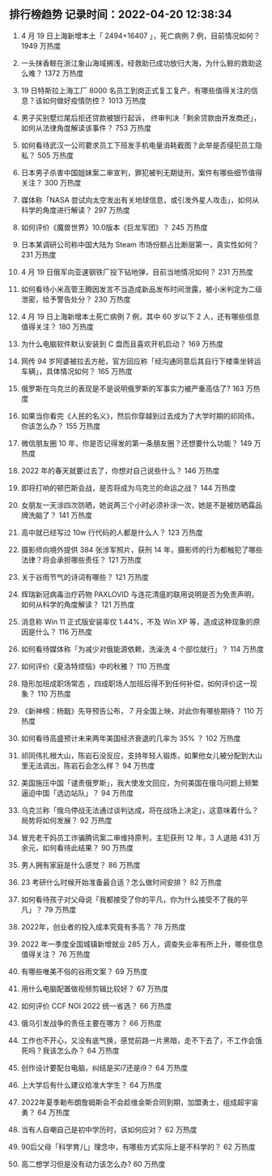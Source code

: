 
## 排行榜趋势 记录时间：2022-04-20 12:38:34
  
  1. 4 月 19 日上海新增本土「 2494+16407 」，死亡病例 7 例，目前情况如何？ 1949 万热度
    
  2. 一头抹香鲸在浙江象山海域搁浅，经救助已成功放归大海，为什么鲸的救助这么难？ 1372 万热度
    
  3. 19 日特斯拉上海工厂 8000 名员工到岗正式复工复产，有哪些值得关注的信息？该如何做好疫情防控？ 1013 万热度
    
  4. 男子买别墅烂尾后拒还贷款被银行起诉， 终审判决「剩余贷款由开发商还」，如何从法律角度解读该事件？ 753 万热度
    
  5. 如何看待武汉一公司要求员工下班发手机电量消耗截图？此举是否侵犯员工隐私？ 505 万热度
    
  6. 日本男子杀害中国姐妹案二审宣判，罪犯被判无期徒刑，案件有哪些细节值得关注？ 300 万热度
    
  7. 媒体称「NASA 尝试向太空发出有关地球信息，或引发外星人攻击」，如何从科学的角度进行解读？ 297 万热度
    
  8. 如何评价《魔兽世界》10.0版本《巨龙军团》？ 245 万热度
    
  9. 日本某调研公司称中国大陆为 Steam 市场份额占比断层第一，真实性如何？ 231 万热度
    
  10. 4 月 19 日俄军向亚速钢铁厂投下钻地弹，目前当地情况如何？ 231 万热度
    
  11. 如何看待小米高管王腾因发言不当造成新品发布时间泄露，被小米判定为二级泄密，给予警告处分？ 230 万热度
    
  12. 4 月 19 日上海新增本土死亡病例 7 例，其中 60 岁以下 2 人，还有哪些信息值得关注？ 180 万热度
    
  13. 为什么电脑软件默认安装到 C 盘而且喜欢开机启动？ 169 万热度
    
  14. 网传 94 岁阿婆被拉去方舱，官方回应称「经沟通同意后其自行下楼乘坐转运车辆」，具体情况如何？ 165 万热度
    
  15. 俄罗斯在乌克兰的表现是不是说明俄罗斯的军事实力被严重高估了? 163 万热度
    
  16. 如果当你看完《人民的名义》，然后你穿越到过去成为了大学时期的祁同伟，你该怎么办？ 155 万热度
    
  17. 微信朋友圈 10 年，你是否记得发的第一条朋友圈？还想要什么功能？ 149 万热度
    
  18. 2022 年的春天就要过去了，你想对自己说些什么？ 146 万热度
    
  19. 即将打响的顿巴斯会战，是否将成为乌克兰的命运之战？ 144 万热度
    
  20. 女朋友一天涂四次防晒，她说两三个小时必须补涂一次，她是不是被防晒霜品牌洗脑了？ 141 万热度
    
  21. 高中就已经写过 10w 行代码的人都是什么人？ 123 万热度
    
  22. 摄影师向境外提供 384 张涉军照片，获刑 14 年，摄影师的行为都触犯了哪些法律？将会承担哪些责任？ 121 万热度
    
  23. 关于谷雨节气的诗词有哪些？ 121 万热度
    
  24. 辉瑞新冠病毒治疗药物 PAXLOVID 与连花清瘟的联用说明是否为免责声明，如何从科学的角度解读？ 121 万热度
    
  25. 消息称 Win 11 正式版安装率仅 1.44%，不及 Win XP 等，造成这种现象的原因是什么？ 116 万热度
    
  26. 如何看待媒体称「为减少对俄能源依赖，洗澡洗 4 个部位就行」？ 114 万热度
    
  27. 如何评价《夏洛特烦恼》中的秋雅？ 110 万热度
    
  28. 隐形加班成职场常态 ，四成职场人加班后得不到任何补偿，如何评价这一现象？ 110 万热度
    
  29. 《新神榜：杨戬》先导预告公布， 7 月全国上映，对此你有哪些期待？ 110 万热度
    
  30. 如何看待高盛预计未来两年美国经济衰退的几率为 35% ？ 102 万热度
    
  31. 祁同伟扎根大山，陈岩石没反应，支持年轻人锻炼，如果他女儿被分配到大山里无法调出，陈岩石会怎么样？ 94 万热度
    
  32. 美国施压中国「谴责俄罗斯」，我大使发文回应，为何美国在俄乌问题上频繁逼迫中国「选边站队」？ 94 万热度
    
  33. 乌克兰称「俄乌停战无法通过谈判达成，将在战场上决定」，这意味着什么？局势将如何发展？ 92 万热度
    
  34. 冒充老干妈员工诈骗腾讯案二审维持原判，主犯获刑 12 年，3 人退赔 431 万余元，如何看待此结果？ 90 万热度
    
  35. 男人拥有家庭是什么感觉？ 86 万热度
    
  36. 23 考研什么时候开始准备最合适？怎么做时间安排？ 82 万热度
    
  37. 如何看待孩子对父母说「我都接受了你的平凡，你为什么接受不了我的平凡」？ 79 万热度
    
  38. 2022年，创业者的投入成本究竟有多高？ 78 万热度
    
  39. 2022 年一季度全国城镇新增就业 285 万人，调查失业率有所上升，哪些信息值得关注？ 76 万热度
    
  40. 有哪些唯美不俗的谷雨文案？ 69 万热度
    
  41. 用什么电脑配置做视频剪辑比较好？ 67 万热度
    
  42. 如何评价 CCF NOI 2022 统一省选？ 66 万热度
    
  43. 俄乌引发战争的责任主要在哪方？ 66 万热度
    
  44. 工作也不开心，又没有底气换，感觉前路一片黑暗，走不下去了，不工作会饿死吗？我该怎么办？ 64 万热度
    
  45. 创作设计要配台电脑，纠结是买i7还是i9？ 64 万热度
    
  46. 上大学后有什么建议给准大学生？ 64 万热度
    
  47. 2022年夏季勒布朗詹姆斯会不会趁维金斯合同到期，加盟勇士，组成超宇宙勇？ 64 万热度
    
  48. 当有人自嘲自己是初中学历时，该如何应对？ 62 万热度
    
  49. 90后父母「科学育儿」理念中，有哪些方式实际上是不科学的？ 62 万热度
    
  50. 高二想学习但是没有动力该怎么办? 60 万热度
    